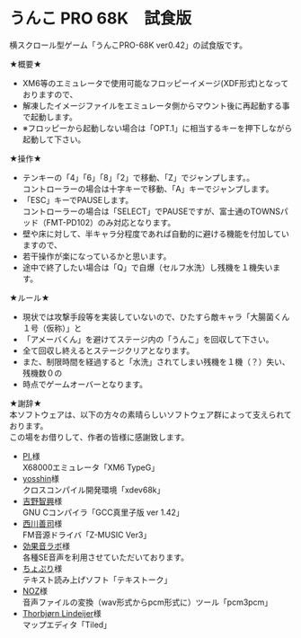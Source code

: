 # うんこ PRO 68K　試食版
横スクロール型ゲーム「うんこPRO-68K ver0.42」の試食版です。

★概要★
- XM6等のエミュレータで使用可能なフロッピーイメージ(XDF形式)となっておりますので、
- 解凍したイメージファイルをエミュレータ側からマウント後に再起動する事で起動します。
- ※フロッピーから起動しない場合は「OPT.1」に相当するキーを押下しながら起動して下さい。

★操作★
- テンキーの「4」「6」「8」「2」で移動、「Z」でジャンプします。。<br>
	コントローラーの場合は十字キーで移動、「A」キーでジャンプします。
- 「ESC」キーでPAUSEします。<br>
	コントローラーの場合は「SELECT」でPAUSEですが、富士通のTOWNSパッド（FMT-PD102）のみ対応となります。
- 壁や床に対して、半キャラ分程度であれば自動的に避ける機能を付加していますので、
- 若干操作が楽になっているかと思います。
- 途中で終了したい場合は「Q」で自爆（セルフ水洗）し残機を１機失います。

★ルール★
- 現状では攻撃手段等を実装していないので、ひたすら敵キャラ「大腸菌くん１号（仮称）」と
- 「アメーバくん」を避けてステージ内の「うんこ」を回収して下さい。
- 全て回収し終えるとステージクリアとなります。
- また、制限時間を経過すると「水洗」されてしまい残機を１機（？）失い、残機数０の
- 時点でゲームオーバーとなります。

★謝辞★<br>
本ソフトウェアは、以下の方々の素晴らしいソフトウェア群によって支えられております。<br>
この場をお借りして、作者の皆様に感謝致します。
- [PI.](https://twitter.com/xm6_original)様
  <br>X68000エミュレータ「XM6 TypeG」
- [yosshin](https://twitter.com/yosshin4004/status/1645762714319605760)様
  <br>クロスコンパイル開発環境「xdev68k」
- [吉野智興](http://retropc.net/x68000/software/develop/c/gcc_mariko/)様
  <br>GNU Cコンパイラ「GCC真里子版 ver 1.42」
- [西川善司](http://www.z-z-z.jp/zmusic/)様
  <br>FM音源ドライバ「Z-MUSIC Ver3」
- [効果音ラボ](https://soundeffect-lab.info/)様
  <br>各種SE音声を利用させていただいております。
- [ちょぷり](https://gui.jp.net/textalk/)様
  <br>テキスト読み上げソフト「テキストーク」
- [NOZ](http://noz.ub32.org/68fsw.html)様
  <br>音声ファイルの変換（wav形式からpcm形式に）ツール「pcm3pcm」
- [Thorbjørn Lindeijer](http://www.mapeditor.org/)様
  <br>マップエディタ「Tiled」
